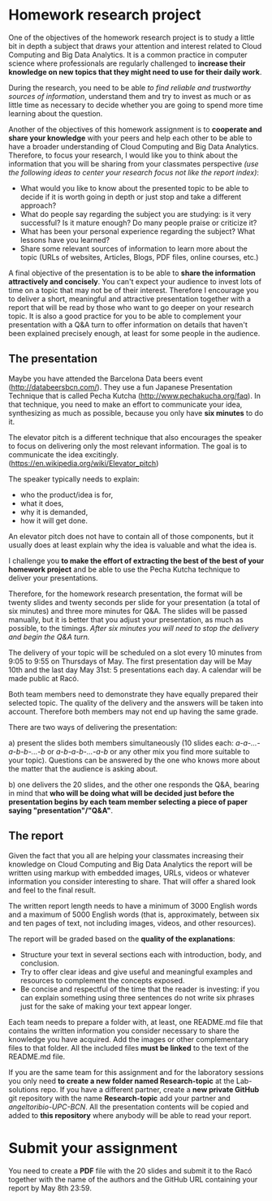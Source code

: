 # Homework research project

One of the objectives of the homework research project is to study a little bit in depth a subject that draws your attention and interest related to Cloud Computing and Big Data Analytics. It is a common practice in computer science where professionals are regularly challenged to **increase their knowledge on new topics that they might need to use for their daily work**. 

During the research, you need to be able *to find reliable and trustworthy sources of information*, understand them and try to invest as much or as little time as necessary to decide whether you are going to spend more time learning about the question.

Another of the objectives of this homework assignment is to **cooperate and share your knowledge** with your peers and help each other to be able to have a broader understanding of Cloud Computing and Big Data Analytics. Therefore, to focus your research, I would like you to think about the information that you will be sharing from your classmates perspective *(use the following ideas to center your research focus not like the report index)*: 
- What would you like to know about the presented topic to be able to decide if it is worth going in depth or just stop and take a different approach?
- What do people say regarding the subject you are studying: is it very successful? Is it mature enough? Do many people praise or criticize it?
- What has been your personal experience regarding the subject? What lessons have you learned?
- Share some relevant sources of information to learn more about the topic (URLs of websites, Articles, Blogs, PDF files, online courses, etc.)

A final objective of the presentation is to be able to **share the information attractively and concisely**. You can't expect your audience to invest lots of time on a topic that may not be of their interest. Therefore I encourage you to deliver a short, meaningful and attractive presentation together with a report that will be read by those who want to go deeper on your research topic. It is also a good practice for you to be able to complement your presentation with a Q&A turn to offer information on details that haven't been explained precisely enough, at least for some people in the audience.

## The presentation

Maybe you have attended the Barcelona Data beers event (http://databeersbcn.com/). They use a fun Japanese Presentation Technique that is called Pecha Kutcha (http://www.pechakucha.org/faq). In that technique, you need to make an effort to communicate your idea, synthesizing as much as possible, because you only have **six minutes** to do it.

The elevator pitch is a different technique that also encourages the speaker to focus on delivering only the most relevant information. The goal is to communicate the idea excitingly. (https://en.wikipedia.org/wiki/Elevator_pitch)

The speaker typically needs to explain:
- who the product/idea is for, 
- what it does, 
- why it is demanded, 
- how it will get done. 

An elevator pitch does not have to contain all of those components, but it usually does at least explain why the idea is valuable and what the idea is. 

I challenge you **to make the effort of extracting the best of the best of your homework project** and be able to use the Pecha Kutcha technique to deliver your presentations. 

Therefore, for the homework research presentation, the format will be twenty slides and twenty seconds per slide for your presentation (a total of six minutes) and three more minutes for Q&A. The slides will be passed manually, but it is better that you adjust your presentation, as much as possible, to the timings. *After six minutes you will need to stop the delivery and begin the Q&A turn.*

The delivery of your topic will be scheduled on a slot every 10 minutes from 9:05 to 9:55 on Thursdays of May. The first presentation day will be May 10th and the last day May 31st: 5 presentations each day. A calendar will be made public at Racó.

Both team members need to demonstrate they have equally prepared their selected topic. The quality of the delivery and the answers will be taken into account. Therefore both members may not end up having the same grade. 

There are two ways of delivering the presentation:

a) present the slides both members simultaneously (10 slides each: *a-a-...-a-b-b-...-b* or *a-b-a-b-...-a-b* or any other mix you find more suitable to your topic). Questions can be answered by the one who knows more about the matter that the audience is asking about. 

b) one delivers the 20 slides, and the other one responds the Q&A, bearing in mind that **who will be doing what will be decided just before the presentation begins by each team member selecting a piece of paper saying "presentation"/"Q&A"**.

## The report

Given the fact that you all are helping your classmates increasing their knowledge on Cloud Computing and Big Data Analytics the report will be written using markup with embedded images, URLs, videos or whatever information you consider interesting to share. That will offer a shared look and feel to the final result.

The written report length needs to have a minimum of 3000 English words and a maximum of 5000 English words (that is, approximately, between six and ten pages of text, not including images, videos, and other resources).

The report will be graded based on the **quality of the explanations**: 
- Structure your text in several sections each with introduction, body, and conclusion.
- Try to offer clear ideas and give useful and meaningful examples and resources to complement the concepts exposed.
- Be concise and respectful of the time that the reader is investing: if you can explain something using three sentences do not write six phrases just for the sake of making your text appear longer.

Each team needs to prepare a folder with, at least, one README.md file that contains the written information you consider necessary to share the knowledge you have acquired. Add the images or other complementary files to that folder. All the included files **must be linked** to the text of the README.md file.

If you are the same team for this assignment and for the laboratory sessions you only need **to create a new folder named Research-topic** at the Lab-solutions repo. If you have a different partner, create a **new private GitHub** git repository with the name **Research-topic** add your partner and *angeltoribio-UPC-BCN*. All the presentation contents will be copied and added to **this repository** where anybody will be able to read your report.

# Submit your assignment

You need to create a **PDF** file with the 20 slides and submit it to the Racó together with the name of the authors and the GitHub URL containing your report by May 8th 23:59.
